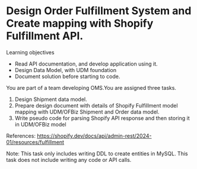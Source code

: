 # Design Order Fulfillment System and Create mapping with Shopify Fulfillment API.

Learning objectives 
* Read API documentation, and develop application using it. 
* Design Data Model, with UDM foundation
* Document solution before starting to code. 

You are part of a team developing OMS.You are assigned three tasks. 
1. Design Shipment data model. 
2. Prepare design document with details of Shopify Fulfillment model mapping with UDM/OFBiz Shipment and Order data model. 
3. Write pseudo code for parsing Shopify API response and then storing it in UDM/OFBiz model


References:
https://shopify.dev/docs/api/admin-rest/2024-01/resources/fulfillment

Note: 
This task only includes writing DDL to create entities in MySQL. This task does not include writing any code or API calls.

